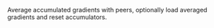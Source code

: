 Average accumulated gradients with peers, optionally load averaged gradients and reset accumulators.

